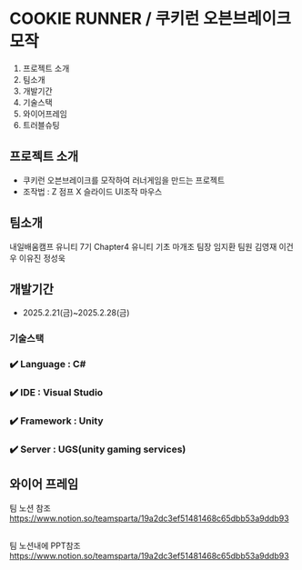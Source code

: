 # COOKIE RUNNER / 쿠키런 오븐브레이크 모작

1. 프로젝트 소개
2. 팀소개
3. 개발기간
4. 기술스택
5. 와이어프레임
6. 트러블슈팅

## 프로젝트 소개
- 쿠키런 오븐브레이크를 모작하여 러너게임을 만드는 프로젝트
- 조작법 : Z 점프 X 슬라이드 UI조작 마우스

## 팀소개
내일배움캠프 유니티 7기 Chapter4 유니티 기초 마개조
팀장 임지환
팀원 김영재 이건우 이유진 정성욱

## 개발기간
- 2025.2.21(금)~2025.2.28(금)

### 기술스택
### ✔️ Language : C#

### ✔️ IDE : Visual Studio

### ✔️ Framework : Unity

### ✔️ Server : UGS(unity gaming services)

## 와이어 프레임
팀 노션 참조
https://www.notion.so/teamsparta/19a2dc3ef51481468c65dbb53a9ddb93

##
팀 노션내에 PPT참조
https://www.notion.so/teamsparta/19a2dc3ef51481468c65dbb53a9ddb93
